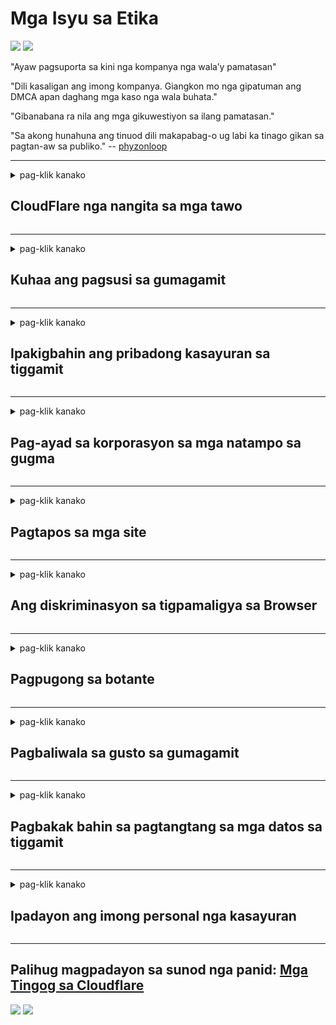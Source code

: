 # Mga Isyu sa Etika

![](https://codeberg.org/crimeflare/cloudflare-tor/media/branch/master/image/itsreallythatbad.jpg)
![](https://codeberg.org/crimeflare/cloudflare-tor/media/branch/master/image/telegram/c81238387627b4bfd3dcd60f56d41626.jpg)

"Ayaw pagsuporta sa kini nga kompanya nga wala’y pamatasan"

"Dili kasaligan ang imong kompanya. Giangkon mo nga gipatuman ang DMCA apan daghang mga kaso nga wala buhata."

"Gibanabana ra nila ang mga gikuwestiyon sa ilang pamatasan."

"Sa akong hunahuna ang tinuod dili makapabag-o ug labi ka tinago gikan sa pagtan-aw sa publiko."  -- [phyzonloop](https://twitter.com/phyzonloop)


---


<details>
<summary>pag-klik kanako

## CloudFlare nga nangita sa mga tawo
</summary>


Ang Cloudflare nagpadalag mga email sa spam sa mga dili tiggamit nga Cloudflare.

- Magpadala lang mga email sa mga suskritor nga mipili
- Kung ang giingon sa gumagamit nga "mohunong", hunong nga ipadala ang email

Yano nga yano. Apan wala’y pagtagad si Cloudflare.
Giingon ni Cloudflare nga ang paggamit sa ilang serbisyo makapahunong sa tanan nga mga spammers o mga nag-atake.
Giunsa naton mapahunong ang Cloudflare nga wala ma-aktibo ang Cloudflare?


| 🖼 | 🖼 |
| --- | --- |
| ![](https://codeberg.org/crimeflare/cloudflare-tor/media/branch/master/image/cfspam01.jpg) | ![](https://codeberg.org/crimeflare/cloudflare-tor/media/branch/master/image/cfspam03.jpg) |
| ![](https://codeberg.org/crimeflare/cloudflare-tor/media/branch/master/image/cfspam02.jpg) | ![](https://codeberg.org/crimeflare/cloudflare-tor/media/branch/master/image/cfspambrittany.jpg)<br>![](https://codeberg.org/crimeflare/cloudflare-tor/media/branch/master/image/cfspamtwtr.jpg) |

</details>

---

<details>
<summary>pag-klik kanako

## Kuhaa ang pagsusi sa gumagamit
</summary>


Ang negatibo nga mga pagsusi sa sensor sa Cloudflare.
Kung nag-post ka mga anti-Cloudflare nga teksto sa Twitter, adunay higayon nga makakuha ka tubag gikan sa empleyado sa Cloudflare nga adunay "Dili, dili kini" mensahe.
Kung nag-post ka usa ka negatibo nga pagsusi sa bisan unsang site sa pagsusi, ila kini sulayan.


| 🖼 | 🖼 |
| --- | --- |
| ![](https://codeberg.org/crimeflare/cloudflare-tor/media/branch/master/image/cfcenrev_01.jpg)<br>![](https://codeberg.org/crimeflare/cloudflare-tor/media/branch/master/image/cfcenrev_02.jpg) | ![](https://codeberg.org/crimeflare/cloudflare-tor/media/branch/master/image/cfcenrev_03.jpg) |

</details>

---

<details>
<summary>pag-klik kanako

## Ipakigbahin ang pribadong kasayuran sa tiggamit
</summary>


Adunay daghang problema sa harasment ang Cloudflare.
Ang Cloudflare nagpaambit sa personal nga kasayuran sa mga nagreklamo bahin sa mga host site.
Usahay gihangyo ka nila nga ihatag ang imong tinuod nga ID.
Kung dili nimo gusto nga maharas, giatake, gipatay o gipatay, mas maayo nga magpalayo ka sa mga website sa Cloudflared.


| 🖼 | 🖼 |
| --- | --- |
| ![](https://codeberg.org/crimeflare/cloudflare-tor/media/branch/master/image/cfdox_what.jpg) | ![](https://codeberg.org/crimeflare/cloudflare-tor/media/branch/master/image/cfdox_swat.jpg) |
| ![](https://codeberg.org/crimeflare/cloudflare-tor/media/branch/master/image/cfdox_kill.jpg) | ![](https://codeberg.org/crimeflare/cloudflare-tor/media/branch/master/image/cfdox_threat.jpg) |
| ![](https://codeberg.org/crimeflare/cloudflare-tor/media/branch/master/image/cfdox_dox.jpg) | ![](https://codeberg.org/crimeflare/cloudflare-tor/media/branch/master/image/cfdox_ex1.jpg)<br>![](https://codeberg.org/crimeflare/cloudflare-tor/media/branch/master/image/cfdox_ex2.jpg) |

</details>

---

<details>
<summary>pag-klik kanako

## Pag-ayad sa korporasyon sa mga natampo sa gugma
</summary>


Ang CloudFlare nangayo alang sa mga natampo sa manggugatagon.
Natingala kaayo nga ang usa ka korporasyon sa Amerika mangayo alang sa gugma nga putli kauban ang mga non-profit nga organisasyon nga adunay maayong mga hinungdan.
Kung gusto nimo ang pag-block sa mga tawo o pag-usik sa oras sa uban, mahimo nimong ipangayo ang pipila ka mga pizza para sa mga empleyado sa Cloudflare.


![](https://codeberg.org/crimeflare/cloudflare-tor/media/branch/master/image/cfdonate.jpg)

</details>

---

<details>
<summary>pag-klik kanako

## Pagtapos sa mga site
</summary>


Unsa ang imong buhaton kung mahulog sa kalit ang imong site?
Adunay mga taho nga ang Cloudflare nagtangtang sa pagsulud sa configure o paghunong sa serbisyo nga wala’y pahimangno, hilom.
Gisugyot namon nga makit-an nimo ang labi ka maayong provider.

![](https://codeberg.org/crimeflare/cloudflare-tor/media/branch/master/image/cftmnt.jpg)

</details>

---

<details>
<summary>pag-klik kanako

## Ang diskriminasyon sa tigpamaligya sa Browser
</summary>


Naghatag ang CloudFlare nga labing maayo nga pagtratar sa mga naggamit sa Firefox samtang gihatagan ang pag-atubang nga pagtratar sa mga tiggamit nga dili Tor-Browser sa Tor.
Ang mga tiggamit sa mga Tor kung kinsa sa tama nga pagdumili sa pagpatuman sa dili libre nga javascript nakadawat usab nga pag-indigay.
Kini nga pag-access dili patas mao ang pag-abuso sa neutrality sa network ug pag-abuso sa gahum.

![](https://codeberg.org/crimeflare/cloudflare-tor/media/branch/master/image/browdifftbcx.gif)

- Wala: Mga Tor Browser, Tuo: Chrome. Parehas nga adres sa IP.

![](https://codeberg.org/crimeflare/cloudflare-tor/media/branch/master/image/browserdiff.jpg)

- Wala: Ang Tor Browser Javascript Disabled, Cookie Enabled
- Sa tuo: Gipagana ang Javascript sa Chrome, Disable sa Cookie

![](https://codeberg.org/crimeflare/cloudflare-tor/media/branch/master/image/cfsiryoublocked.jpg)

- QuteBrowser (menor de edad nga browser) nga wala Tor (Clearnet IP)

| ***Browser*** | ***Pag-access sa pagtambal*** |
| --- | --- |
| Tor Browser (Gipadagan ang Javascript) | gitugotan ang pag-access |
| Firefox (Gipadagan ang Javascript) | pag-access gipakaulawan |
| Chromium (Gipadagan ang Javascript) | pag-access gipakaulawan |
| Chromium or Firefox (Gi-disable ang Javascript) | gidumili ang pag-access |
| Chromium or Firefox (Wala’y kapugong ang Cookie) | gidumili ang pag-access |
| QuteBrowser | gidumili ang pag-access |
| lynx | gidumili ang pag-access |
| w3m | gidumili ang pag-access |
| wget | gidumili ang pag-access |


Ngano nga dili nimo gamiton ang button sa Audio aron masulbad ang dali nga hagit?

Oo, adunay usa ka audio button, apan kini kanunay nga dili molihok sa Tor.
Makuha nimo kini nga mensahe kung gi-klik nimo kini:

```
Sulayi pag-usab sa ulahi
Ang imong computer o network mahimong magpadala mga awtomatikong pangutana.
Aron mapanalipdan ang among mga tiggamit, dili kami makaproseso sa imong hangyo karon.
Alang sa dugang nga mga detalye pagbisita sa among panid nga panid
```

</details>

---

<details>
<summary>pag-klik kanako

## Pagpugong sa botante
</summary>


Ang mga botante sa estado sa US nagparehistro sa pagboto sa katapusan pinaagi sa website sa sekretaryo sa estado sa estado nga ilang gipuy-an.
Ang mga opisina sa sekretaryo nga kontrolado sa Republikano nakiglambigit sa pagpugong sa mga botante pinaagi sa pag-prox sa website sa sekretaryo sa estado pinaagi sa Cloudflare.
Ang mapintas nga pagtratar sa Cloudflare sa mga tiggamit sa Tor, ang posisyon sa MITM ingon usa ka sentralisado nga punto sa pag-monitor sa kalibutan, ug ang makadaot nga papel sa kinatibuk-an naghimo sa mga botante nga magpapili nga magparehistro.
Ang mga Liberal labi na nga nagbaton sa pagkapribado.
Ang mga porma sa pagparehistro sa botante nakolekta ang sensitibo nga kasayuran bahin sa pampulitika nga pagpahiluna sa botante, personal nga pisikal nga adres, numero sa seguridad sa sosyal, ug petsa sa pagkatawo.
Kadaghanan sa mga estado naghimo lamang usa ka subset sa kana nga kasayuran nga magamit sa publiko, apan nakita sa Cloudflare ang tanan nga kasayuran sa dihang adunay usa nga nagparehistro sa pagboto.

Hinumdumi nga ang pagparehistro sa papel dili makalikay sa Cloudflare tungod kay ang sekretaryo sa mga kawani sa pagpasok sa datos sa estado lagmit nga mogamit sa Cloudflare website aron makasulod sa datos.

| 🖼 | 🖼 |
| --- | --- |
| ![](https://codeberg.org/crimeflare/cloudflare-tor/media/branch/master/image/cfvotm_01.jpg) | ![](https://codeberg.org/crimeflare/cloudflare-tor/media/branch/master/image/cfvotm_02.jpg) |

- Ang Change.org usa ka bantog nga website alang sa pagkolekta og mga boto ug paglihok.
“ang mga tawo bisan diin nagasugod mga kampanya, nagpalihok sa mga tigsuporta, ug nagtrabaho kauban ang mga naghimog desisyon aron magmaneho mga solusyon.”
Ikasubo, daghang mga tawo ang dili makatan-aw sa change.org tungod sa agresibo nga pagsala sa Cloudflare.
Gipugngan sila gikan sa pagpirma sa petisyon, sa ingon wala iapil gikan sa usa ka demokratikong proseso.
Ang paggamit sa ubang mga platform nga wala cloudflared sama sa OpenPetition makatabang sa pag-ayo sa problema.

| 🖼 | 🖼 |
| --- | --- |
| ![](https://codeberg.org/crimeflare/cloudflare-tor/media/branch/master/image/changeorgasn.jpg) | ![](https://codeberg.org/crimeflare/cloudflare-tor/media/branch/master/image/changeorgtor.jpg) |

- Ang "Athenian Project" sa Cloudflare nagtanyag libre nga panalipod sa lebel sa negosyo sa estado ug lokal nga website sa eleksyon.
Giingon nila nga "ang ilang mga konstituwente maka-access sa kasayuran sa eleksyon ug pagrehistro sa botante" apan kini bakak tungod kay daghang mga tawo ang dili gyud maka-browse sa site.

</details>

---

<details>
<summary>pag-klik kanako

## Pagbaliwala sa gusto sa gumagamit
</summary>


Kung mopili ka usa ka butang, gilauman nga wala ka makadawat email bahin niini.
Wala manumbaling sa Cloudflare ang kagustohan sa tiggamit ug ipakigbahin ang mga datos sa mga korporasyon sa third-party nga wala’y pagtugot sa kustomer.
Kung gigamit nimo ang ilang libre nga plano, usahay magpadala sila email sa kanimo nga naghangyo sa pagpalit sa binulan nga suskrisyon.

![](https://codeberg.org/crimeflare/cloudflare-tor/media/branch/master/image/cfviopl_tp.jpg)

</details>

---

<details>
<summary>pag-klik kanako

## Pagbakak bahin sa pagtangtang sa mga datos sa tiggamit
</summary>


Sumala sa kini nga blog sa kostumer nga ex-cloudflare, namakak ang Cloudflare bahin sa pagtangtang sa mga account.
Karon, daghang mga kompanya ang nagpadayon sa imong data pagkahuman nimo gisirhan o gitangtang ang imong account.
Kadaghanan sa mga maayong kompanya naghisgot bahin niini sa ilang palisiya sa pagkapribado.
Cloudflare? Dili.

```
2019-08-05 Gipadala kanako sa CloudFlare ang pagkumpirma nga gikuha nila ang akong account.
2019-10-02 Nakadawat ako email gikan sa CloudFlare "tungod kay ako usa ka kostumer"
```

Ang Cloudflare wala mahibal-an bahin sa pulong "tangtanga".
Kung kini gikuha gyud, ngano nga kini nga ex-customer adunay usa ka email?
Giingon usab niya nga ang palisiya sa privacy ni Cloudflare wala maghisgot bahin niini.

```
Ang ilang bag-ong palisiya sa pagkapribado wala maghisgot sa pagpadayon sa datos sa usa ka tuig.
```

![](https://codeberg.org/crimeflare/cloudflare-tor/media/branch/master/image/cfviopl_notdel.jpg)

Giunsa nimo masaligan ang Cloudflare kung ang ilang palisiya sa pagkapribado usa ka LIE?

</details>

---

<details>
<summary>pag-klik kanako

## Ipadayon ang imong personal nga kasayuran
</summary>


Lisud ang lebel sa pag-undang sa account sa Cloudflare.

```
Pagsumite usa ka tiket sa suporta gamit ang kategorya nga "Account",
ug hangyo ang pagtangtang sa account sa lawas sa mensahe.
Kinahanglan nga wala ka mga domain o credit card nga gilakip sa imong account sa wala pa mangayo pagtangtang.
```

Madawat nimo kini nga email sa kumpirmasyon.

![](https://codeberg.org/crimeflare/cloudflare-tor/media/branch/master/image/cf_deleteandkeep.jpg)

"Gisugdan namon ang pagproseso sa imong hangyo sa pagtangtang" apan "Kami magpadayon sa pagtipig sa imong personal nga kasayuran".

Mahimo ba nimo "pagsalig" kini?

</details>

---

## Palihug magpadayon sa sunod nga panid:   [Mga Tingog sa Cloudflare](../PEOPLE.md)

![](https://codeberg.org/crimeflare/cloudflare-tor/media/branch/master/image/freemoldybread.jpg)
![](https://codeberg.org/crimeflare/cloudflare-tor/media/branch/master/image/cfisnotanoption.jpg)
